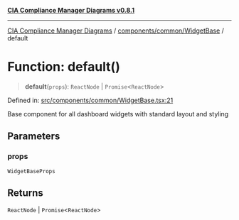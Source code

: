 [**CIA Compliance Manager Diagrams v0.8.1**](../../../../README.md)

***

[CIA Compliance Manager Diagrams](../../../../modules.md) / [components/common/WidgetBase](../README.md) / default

# Function: default()

> **default**(`props`): `ReactNode` \| `Promise`\<`ReactNode`\>

Defined in: [src/components/common/WidgetBase.tsx:21](https://github.com/Hack23/cia-compliance-manager/blob/4236f4375d9cfb0505c191818eeb5443ec527132/src/components/common/WidgetBase.tsx#L21)

Base component for all dashboard widgets with standard layout and styling

## Parameters

### props

`WidgetBaseProps`

## Returns

`ReactNode` \| `Promise`\<`ReactNode`\>
